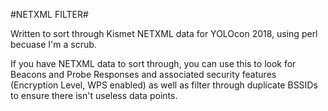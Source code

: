 #NETXML FILTER#

Written to sort through Kismet NETXML data for YOLOcon 2018, using perl becuase I'm a scrub.

If you have NETXML data to sort through, you can use this to look for
Beacons and Probe Responses and associated security features (Encryption Level,
WPS enabled) as well as filter through duplicate BSSIDs to ensure there
isn't useless data points.

